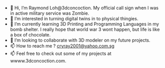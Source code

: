 - 👋 Hi, I’m Raymond Loh@3dconcoction. My official call sign when I was in active military service was Zombie.
- 👀 I’m interested in turning digital twins in to physical thingies.
- 🌱 I’m currently learning 3D Printing and Programming Languages in my bomb shelter. I really hope that world war 3 wont happen, but life is like a box of chocolate.
- 💞️ I’m looking to collaborate with 3D modeler on my future projects.
- 📫 How to reach me ? cryray2001@yahoo.com.sg
- 📫 Feel free to check out some of my projects at wwww.3dconcoction.com.

<!---
3dconcoction/3dconcoction is a ✨ special ✨ repository because its `README.md` (this file) appears on your GitHub profile.
You can click the Preview link to take a look at your changes.
--->
